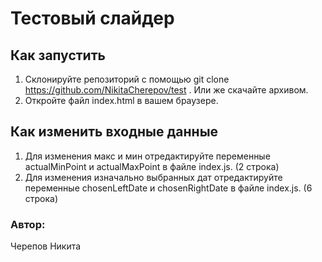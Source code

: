 # Тестовый слайдер

## Как запустить

   1. Склонируйте репозиторий с помощью git clone https://github.com/NikitaCherepov/test . Или же скачайте архивом.
   2. Откройте файл index.html в вашем браузере.
## Как изменить входные данные
1. Для изменения макс и мин отредактируйте переменные actualMinPoint и actualMaxPoint в файле index.js. (2 строка)
 2. Для изменения изначально выбранных дат отредактируйте переменные chosenLeftDate и chosenRightDate в файле index.js. (6 строка)

### Автор: 
Черепов Никита
